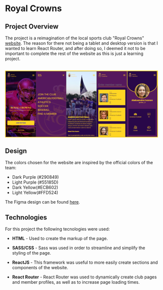 <h1>Royal Crowns</h1>
<h2>Project Overview</h2>
<p>The project is a reimagination of the local sports club "Royal Crowns" <a href="http://kraljevskekrune.weebly.com/">website</a>.
   The reason for there not being a tablet and desktop version is that I wanted to learn React Router, and after doing so,
    I deemed it not to be important to complete the rest of the website as this is just a learning project.
</p>
<br/>
<img src="./src/img/rc_readmeImg.png">
<h2>Design</h2>
<p>The colors chosen for the website are inspired by the official colors of the team:</p>
<ul>
    <li>Dark Purple (#290849)</li>
    <li>Light Purple (#55185D)</li>
    <li>Dark Yellow(#ECB602)</li>
    <li>Light Yellow(#FFD524)</li>
</ul>

<p>The Figma design can be found <a href="https://www.figma.com/file/Qt6dEoOavicSLNz7yfrgTV/Royal-Crowns-Kraljevo?node-id=0%3A1">here</a>.</p>
<h2>Technologies</h2>
<p>For this project the following tecnologies were used:</p>
<ul>
    <li><p><span style="font-weight: bold">HTML</span> - Used to create the markup of the page.</p>
    </li>
        <li><p><span style="font-weight: bold">SASS/CSS</span> - Sass was used in order to streamline and simplify the styling of the page.</p>
    </li>
        </li>
        <li><p><span style="font-weight: bold">ReactJS</span> - This framework was useful to more easily create sections and components of the website.</p>
    </li>
    <li><p><span style="font-weight: bold">React Router</span> - React Router was used to dynamically create club pages and member profiles, as well as to increase page loading times.</p>
    </li>

</ul>
